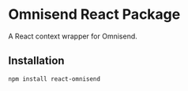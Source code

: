 # Omnisend React Package

A React context wrapper for Omnisend.

## Installation

```bash
npm install react-omnisend